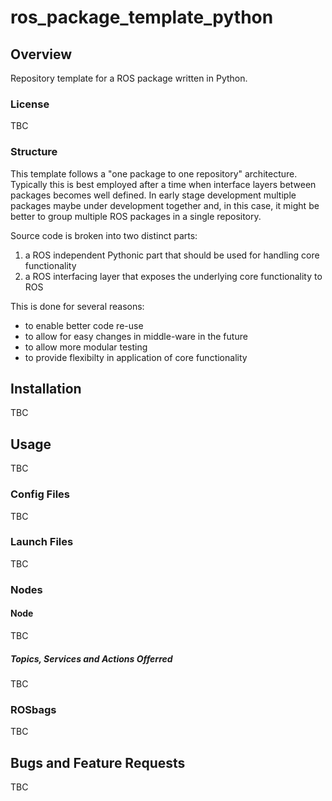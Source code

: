 # ros_package_template_python
## Overview
Repository template for a ROS package written in Python.

### License
TBC

### Structure
This template follows a "one package to one repository" architecture.
Typically this is best employed after a time when interface layers between packages becomes well defined.
In early stage development multiple packages maybe under development together and, in this case, it might be better to group multiple ROS packages in a single repository.

Source code is broken into two distinct parts:
1. a ROS independent Pythonic part that should be used for handling core functionality
2. a ROS interfacing layer that exposes the underlying core functionality to ROS

This is done for several reasons:
- to enable better code re-use
- to allow for easy changes in middle-ware in the future
- to allow more modular testing
- to provide flexibilty in application of core functionality

## Installation
TBC

## Usage
TBC

### Config Files
TBC

### Launch Files
TBC

### Nodes
#### Node
TBC

##### Topics, Services and Actions Offerred
TBC

### ROSbags
TBC


## Bugs and Feature Requests

TBC